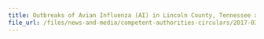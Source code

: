 ```yaml
---
title: Outbreaks of Avian Influenza (AI) in Lincoln County, Tennessee and Barron County, Wisconsin, USA 
file_url: /files/news-and-media/competent-authorities-circulars/2017-03-07-CA.pdf
---
```

